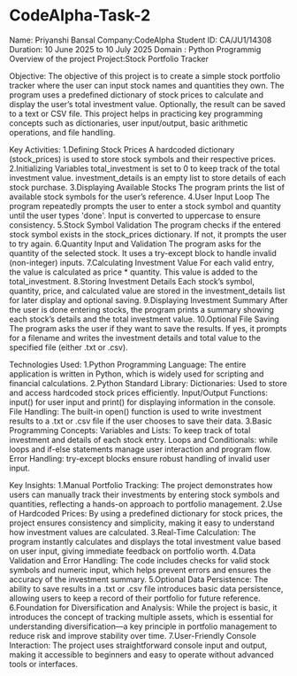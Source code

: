 # CodeAlpha-Task-2
Name: Priyanshi Bansal
Company:CodeAlpha 
Student ID: CA/JU1/14308 
Duration: 10 June 2025 to 10 July 2025
Domain : Python Programmig 
Overview of the project
Project:Stock Portfolio Tracker

Objective:
The objective of this project is to create a simple stock portfolio tracker where the user can input stock names and quantities they own. The program uses a predefined dictionary of stock prices to calculate and display the user’s total investment value. Optionally, the result can be saved to a text or CSV file. This project helps in practicing key programming concepts such as dictionaries, user input/output, basic arithmetic operations, and file handling.

Key Activities:
1.Defining Stock Prices
A hardcoded dictionary (stock_prices) is used to store stock symbols and their respective prices.
2.Initializing Variables
total_investment is set to 0 to keep track of the total investment value.
investment_details is an empty list to store details of each stock purchase.
3.Displaying Available Stocks
The program prints the list of available stock symbols for the user’s reference.
4.User Input Loop
The program repeatedly prompts the user to enter a stock symbol and quantity until the user types 'done'.
Input is converted to uppercase to ensure consistency.
5.Stock Symbol Validation
The program checks if the entered stock symbol exists in the stock_prices dictionary.
If not, it prompts the user to try again.
6.Quantity Input and Validation
The program asks for the quantity of the selected stock.
It uses a try-except block to handle invalid (non-integer) inputs.
7.Calculating Investment Value
For each valid entry, the value is calculated as price * quantity.
This value is added to the total_investment.
8.Storing Investment Details
Each stock’s symbol, quantity, price, and calculated value are stored in the investment_details list for later display and optional saving.
9.Displaying Investment Summary
After the user is done entering stocks, the program prints a summary showing each stock’s details and the total investment value.
10.Optional File Saving
The program asks the user if they want to save the results.
If yes, it prompts for a filename and writes the investment details and total value to the specified file (either .txt or .csv).

Technologies Used:
1.Python Programming Language:
The entire application is written in Python, which is widely used for scripting and financial calculations.
2.Python Standard Library:
Dictionaries: Used to store and access hardcoded stock prices efficiently.
Input/Output Functions: input() for user input and print() for displaying information in the console.
File Handling: The built-in open() function is used to write investment results to a .txt or .csv file if the user chooses to save their data.
3.Basic Programming Concepts:
Variables and Lists: To keep track of total investment and details of each stock entry.
Loops and Conditionals: while loops and if-else statements manage user interaction and program flow.
Error Handling: try-except blocks ensure robust handling of invalid user input.

Key Insights:
1.Manual Portfolio Tracking:
The project demonstrates how users can manually track their investments by entering stock symbols and quantities, reflecting a hands-on approach to portfolio management.
2.Use of Hardcoded Prices:
By using a predefined dictionary for stock prices, the project ensures consistency and simplicity, making it easy to understand how investment values are calculated.
3.Real-Time Calculation:
The program instantly calculates and displays the total investment value based on user input, giving immediate feedback on portfolio worth.
4.Data Validation and Error Handling:
The code includes checks for valid stock symbols and numeric input, which helps prevent errors and ensures the accuracy of the investment summary.
5.Optional Data Persistence:
The ability to save results in a .txt or .csv file introduces basic data persistence, allowing users to keep a record of their portfolio for future reference.
6.Foundation for Diversification and Analysis:
While the project is basic, it introduces the concept of tracking multiple assets, which is essential for understanding diversification—a key principle in portfolio management to reduce risk and improve stability over time.
7.User-Friendly Console Interaction:
The project uses straightforward console input and output, making it accessible to beginners and easy to operate without advanced tools or interfaces.
